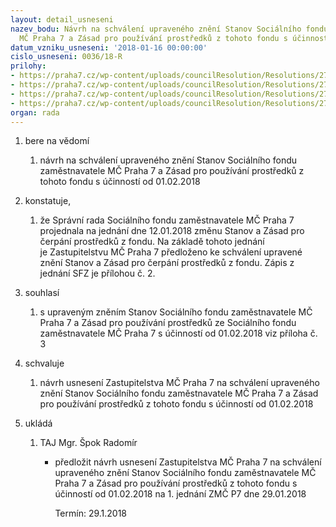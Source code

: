 ```yaml
---
layout: detail_usneseni
nazev_bodu: Návrh na schválení upraveného znění Stanov Sociálního fondu zaměstnavatele
  MČ Praha 7 a Zásad pro používání prostředků z tohoto fondu s účinností od 01.02.2018
datum_vzniku_usneseni: '2018-01-16 00:00:00'
cislo_usneseni: 0036/18-R
prilohy:
- https://praha7.cz/wp-content/uploads/councilResolution/Resolutions/27171/export/Duvodovazprava_SFZ_stanovyazasady~316142.doc
- https://praha7.cz/wp-content/uploads/councilResolution/Resolutions/27171/export/2018_01_zapisSRSFZ_1201_RS~316141.doc
- https://praha7.cz/wp-content/uploads/councilResolution/Resolutions/27171/export/StanovySFZ_navrhupravy_12012018~316140.doc
- https://praha7.cz/wp-content/uploads/councilResolution/Resolutions/27171/export/export~316683.pdf
organ: rada
---
```

<ol class="urzList_view" id="urzList">
<li id="" class="urzClass1"><span name="1">bere na vědomí</span> 
<ol class="urzOlClass decimal ">
<li id="" class="urzClass2" style="TEXT-ALIGN: left"><span><p>návrh na schválení upraveného znění Stanov Sociálního fondu zaměstnavatele MČ Praha 7 a Zásad pro používání prostředků z tohoto fondu s účinností od 01.02.2018</p></span></li></ol></li>
<li id="" class="urzClass1"><span name="50">konstatuje,</span> 
<ol class="urzOlClass decimal ">
<li id="" class="urzClass2" style="TEXT-ALIGN: left"><span><p>že Správní rada Sociálního fondu zaměstnavatele MČ Praha 7 projednala na jednání dne&nbsp;12.01.2018 změnu Stanov a Zásad pro čerpání prostředků z fondu. Na základě tohoto jednání je&nbsp;Zastupitelstvu MČ Praha 7 předloženo ke schválení upravené znění Stanov a Zásad pro čerpání prostředků z fondu. Zápis z jednání SFZ je přílohou č. 2.</p></span></li></ol></li>
<li id="" class="urzClass1"><span name="26">souhlasí</span> 
<ol class="urzOlClass decimal ">
<li id="" class="urzClass2" style="TEXT-ALIGN: left"><span><p>s upraveným zněním Stanov Sociálního fondu zaměstnavatele MČ Praha 7 a Zásad pro používání prostředků ze Sociálního fondu zaměstnavatele MČ Praha 7 s účinností od 01.02.2018 viz příloha č. 3</p></span></li></ol></li>
<li id="" class="urzClass1"><span name="24">schvaluje</span> 
<ol class="urzOlClass decimal ">
<li id="" class="urzClass2" style="TEXT-ALIGN: left"><span><p>návrh usnesení Zastupitelstva MČ Praha 7 na schválení upraveného znění Stanov Sociálního fondu zaměstnavatele MČ Praha 7 a Zásad pro používání prostředků z tohoto fondu s účinností od 01.02.2018</p></span></li></ol></li><li class="urzClass1" id="urzUkoly"><span name="1">ukládá</span><ol class="urzOlClass"><li class="urzClass2"><span><p>TAJ Mgr. Špok Radomír</p></span><ul class="urzUlClass"><li class="urzClass3"><span><p>předložit návrh usnesení Zastupitelstva MČ Praha 7 na schválení upraveného znění Stanov Sociálního fondu zaměstnavatele MČ Praha 7 a Zásad pro používání prostředků z tohoto fondu s účinností od 01.02.2018 na 1. jednání ZMČ P7 dne 29.01.2018</p></span><span class="urzUkolTermin">  Termín:&nbsp;29.1.2018</span></li></ul></li></ol></li>
</ol>
